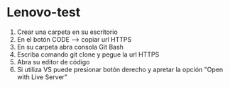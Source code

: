 # Lenovo-test
1) Crear una carpeta en su escritorio
2) En el botón CODE --> copiar url HTTPS
3) En su carpeta abra consola Git Bash
4) Escriba comando git clone y pegue la url HTTPS
5) Abra su editor de código
6) Si utiliza VS puede presionar botón derecho y apretar la opción "Open with Live Server"